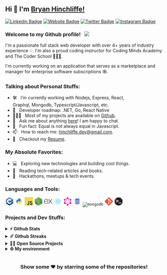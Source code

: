 ## Hi 👋 I'm [Bryan Hinchliffe!](https://github.com/Yukezter/)

[![Linkedin Badge](https://img.shields.io/badge/-LinkedIn-0e76a8?style=flat-square&logo=Linkedin&logoColor=white)](https://linkedin.com/in/bryan-hinchliffe)
[![Website Badge](https://img.shields.io/badge/Website-3b5998?style=flat-square&logo=google-chrome&logoColor=white)](http://bryanhinchliffe.com)
[![Twitter Badge](https://img.shields.io/badge/-Twitter-00acee?style=flat-square&logo=Twitter&logoColor=white)](https://twitter.com)
[![Instagram Badge](https://img.shields.io/badge/-Instagram-e4405f?style=flat-square&logo=Instagram&logoColor=white)](https://instagram.com/)

### Welcome to my Github profile! &nbsp; ![](https://visitor-badge.glitch.me/badge?page_id=Yukezter.Yukezter&style=flat-square&color=0088cc)

I'm a passionate full stack web developer with over 4+ years of industry experience 💡. I'm also a proud coding instructor for Coding Minds Academy and The Coder School 👨🏻‍💻.

I'm currently working on an application that serves as a marketplace and manager for enterprise software subscriptions 🕸️.

### Talking about Personal Stuffs:

- 🛠 &nbsp; I’m currently working with Nodejs, Express, React, <br /> Graphql, Mongodb, Typescript/Javascript, etc.
- 🚀 &nbsp; Developer roadmap: .NET, Go, React Native
- 👨🏻‍💻 &nbsp; Most of my projects are available on [Github](https://github.com/Yukezter).
- 💬 &nbsp; Ask me about anything [here](https://github.com/Yukezter/Yukezter/issues/1)! I am happy to chat.
- 👾 &nbsp; Fun fact: Equal is not always equal in Javascript.
- 📫 &nbsp; How to reach me: hinchliffe.dev@gmail.com.
- 📝 &nbsp; Checkout my [Resume](https://github.com/Yukezter/Yukezter/blob/master/resume.pdf).

### My Absolute Favorites:

- 💻 &nbsp; Exploring new technologies and building cool things.
- 📰 &nbsp; Reading tech-related articles and books.
- 🍕 &nbsp; Hackathons, meetups & tech events.

### Languages and Tools:

<code><img height="27" src="https://raw.githubusercontent.com/github/explore/80688e429a7d4ef2fca1e82350fe8e3517d3494d/topics/cpp/cpp.png" alt="cpp"></code>
<code><img height="27" src="https://raw.githubusercontent.com/github/explore/80688e429a7d4ef2fca1e82350fe8e3517d3494d/topics/python/python.png" alt="python"></code>
<code><img height="27" src="https://raw.githubusercontent.com/github/explore/80688e429a7d4ef2fca1e82350fe8e3517d3494d/topics/javascript/javascript.png" alt="javascript"></code>
<code><img height="27" src="https://raw.githubusercontent.com/github/explore/80688e429a7d4ef2fca1e82350fe8e3517d3494d/topics/nodejs/nodejs.png" alt="nodejs"></code>
<code><img height="27" src="https://raw.githubusercontent.com/devicons/devicon/master/icons/express/express-original.svg" alt="expressjs"></code>
<code><img height="27" src="https://raw.githubusercontent.com/github/explore/80688e429a7d4ef2fca1e82350fe8e3517d3494d/topics/react/react.png" alt="react"></code>
<code><img height="27" src="https://raw.githubusercontent.com/github/explore/80688e429a7d4ef2fca1e82350fe8e3517d3494d/topics/graphql/graphql.png" alt="graphql"></code>
<code><img height="27" src="https://raw.githubusercontent.com/github/explore/80688e429a7d4ef2fca1e82350fe8e3517d3494d/topics/sql/sql.png" alt="sql"></code>
<code><img height="27" src="https://encrypted-tbn0.gstatic.com/images?q=tbn%3AANd9GcSTTzPAw-55ssm1Im594xYZ9eRQu2JylrkYLg&usqp=CAU" alt="mongodb"></code>
<code><img height="27" src="https://raw.githubusercontent.com/devicons/devicon/master/icons/git/git-original.svg" alt="git"></code>
<code><img height="27" src="https://raw.githubusercontent.com/github/explore/80688e429a7d4ef2fca1e82350fe8e3517d3494d/topics/terminal/terminal.png" alt="terminal"></code>


### Projects and Dev Stuffs:

<details>	
  <summary><b>⚡ Github Stats</b></summary>

  <br />
  <img height="180em" src="https://github-readme-stats.vercel.app/api?username=Yukezter&show_icons=true&hide_border=true&&count_private=true&include_all_commits=true" />
  <img height="180em" src="https://github-readme-stats.vercel.app/api/top-langs/?username=Yukezter&&show_icons=true&hide_border=true&layout=compact&langs_count=8"/>
</details>

<details>	
  <summary><b>☄️ Github Streaks</b></summary>

  <br />
  <img height="180em" src="https://github-readme-streak-stats.herokuapp.com/?user=Yukezter&hide_border=true" />
</details>

<details>
  <summary><b>🧑‍🚀 Open Source Projects</b></summary>

  <br />
  <table>
    <thead align="center">
      <tr border: none;>
        <td><b>💻 Projects</b></td>
        <td><b>🌟 Stars</b></td>
        <td><b>🍴 Forks</b></td>
        <td><b>🐛 Issues</b></td>
        <td><b>🔔 Pull Requests</b></td>
        <td><b>👨‍💻 Language</b></td>
      </tr>
    </thead>
    <tbody>
      <tr>
	      <td><a href="https://github.com/Yukezter/dinder"><b>🚀 Dinder</b></a></td>
        <td><img alt="Stars" src="https://img.shields.io/github/stars/Yukezter/dinder?style=flat-square&labelColor=343b41"/></td>
        <td><img alt="Forks" src="https://img.shields.io/github/forks/Yukezter/dinder?style=flat-square&labelColor=343b41"/></td>
        <td><img alt="Issues" src="https://img.shields.io/github/issues/Yukezter/dinder?style=flat-square"/></td>
        <td><img alt="Pull Requests" src="https://img.shields.io/github/issues-pr/Yukezter/dinder?style=flat-square"/></td>
        <td><img alt="Language" src="https://img.shields.io/github/languages/top/Yukezter/dinder?style=flat-square"/></td>
      </tr>
      <tr>
	      <td><a href="https://github.com/Yukezter/joblog"><b>💸 JobLog</b></a></td>
        <td><img alt="Stars" src="https://img.shields.io/github/stars/Yukezter/joblog?style=flat-square&labelColor=343b41"/></td>
        <td><img alt="Forks" src="https://img.shields.io/github/forks/Yukezter/joblog?style=flat-square&labelColor=343b41"/></td>
        <td><img alt="Issues" src="https://img.shields.io/github/issues/Yukezter/joblog?style=flat-square"/></td>
        <td><img alt="Pull Requests" src="https://img.shields.io/github/issues-pr/Yukezter/joblog?style=flat-square"/></td>
        <td><img alt="Language" src="https://img.shields.io/github/languages/top/Yukezter/joblog?label=javascript&style=flat-square"/></td>
      </tr>
      <tr>
	      <td><a href="https://github.com/Yukezter/yt-summarizer"><b>👨🏻‍💻 YouTube Summarizer</b></a></td>
        <td><img alt="Stars" src="https://img.shields.io/github/stars/Yukezter/yt-summarizer?style=flat-square&labelColor=343b41"/></td>
        <td><img alt="Forks" src="https://img.shields.io/github/forks/Yukezter/yt-summarizer?style=flat-square&labelColor=343b41"/></td>
        <td><img alt="Issues" src="https://img.shields.io/github/issues/Yukezter/yt-summarizer?style=flat-square"/></td>
        <td><img alt="Pull Requests" src="https://img.shields.io/github/issues-pr/Yukezter/yt-summarizer?style=flat-square"/></td>
        <td><img alt="Language" src="https://img.shields.io/github/languages/top/Yukezter/yt-summarizer?style=flat-square"/></td> 
      </tr>
    </tbody>
  </table>
  <br />
</details>
 
<details>	
  <br />
  <summary><b>⚙️ My environment</b></summary>
  	<ul>
  	    <li><b>OS:</b> Windows 10</li>
	    <li><b>Laptop: </b> Windows Surface Laptop (i7)</li>
  	    <li><b>Browser: </b> Firefox Web Browser</li>
	    <li><b>Terminal: </b> ZSH: Oh My Zsh (PowerLevel10k)</li>
	    <li><b>Code Editor:</b> VSCode - The best editor out there.</li>
	    <li><b>To Stay Updated:</b> Dev.to, Medium, Linkedin and Twitter.</li>
	    <br />
	</ul>	
</details>

#

<div align="center">

### Show some ❤️ by starring some of the repositories!

</div>
